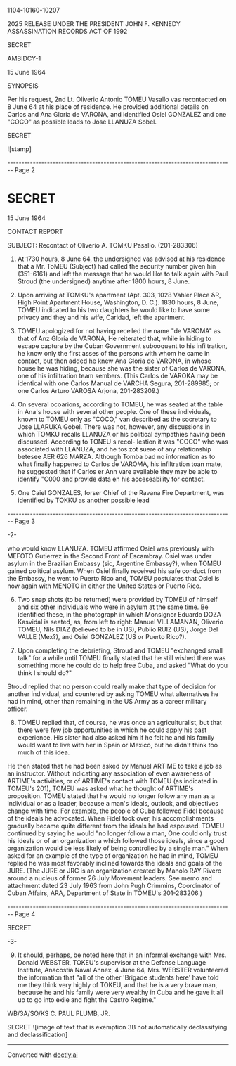 1104-10160-10207

2025 RELEASE UNDER THE PRESIDENT JOHN F. KENNEDY ASSASSINATION RECORDS ACT OF 1992

SECRET

AMBIDCY-1

15 June 1964

SYNOPSIS

Per his request, 2nd Lt. Oliverio Antonio TOMEU Vasallo vas recontected on 8 June 64 at his place of residence. He provided additional details on Carlos and Ana Gloria de VARONA, and identified Osiel GONZALEZ and one "COCO" as possible leads to Jose LLANUZA Sobel.

SECRET

![stamp]


-------------------------------------------------------------------------------- Page 2

# SECRET

15 June 1964

CONTACT REPORT

SUBJECT: Recontact of Oliverio A. TOMKU Pasallo. (201-283306)

1. At 1730 hours, 8 June 64, the undersigned vas advised at his residence that a Mr. ToMEU (Subject) had called the security number given hin (351-6161) and left the message that he would like to talk again with Paul Stroud (the undersigned) anytime after 1800 hours, 8 June.

2. Upon arriving at TOMKU's apartment (Apt. 303, 1028 Vahler Place &R, High Point Apartment House, Washington, D. C.). 1830 hours, 8 June, TOMEU indicated to his two daughters he would like to have some privacy and they and his wife, Caridad, left the apartment.

3. TOMEU apologized for not having recelled the name "de VAROMA" as that of Anz Gloria de VARONA, He reiterated that, while in hiding to escape capture by the Cuban Government subooquent to his infiltration, he know only the first asses of the persons with whom he came in contact, but then added he knew Ana Gloria de VARONA, in whose house he was hiding, because she was the sister of Carlos de VARONA, one of his infiltration team sembers. (This Carlos de VAROKA may be identical with one Carlos Manual de VARCHA Segura, 201-289985; or one Carlos Arturo VAROSA Arjona, 201-283209.)

4. On several ocoarions, according to TOMEU, he was seated at the table in Ana's house with several other people. One of these individuals, known to TOMEU only as "COCO," van described as the socretary to Jose LLARUKA Gobel. There was not, however, any discussions in which TOMKU recalls LLANUZA or his political aympathies having been discussed. According to TONEU's recol- lestion it was "COCO" who was associated with LLANUZA, and he tos zot suere of any relationship betesee AER 626 MARZA. Although Tomba bad no information as to what finally happened to Carlos de VAROMA, his infiltration toan mate, he suggested that if Carlos er Ann vare available they may be able to identify "C000 and provide data en his acceseability for contact.

5. One Caiel GONZALES, forser Chief of the Ravana Fire Department, was identified by TOKKU as another possible lead


-------------------------------------------------------------------------------- Page 3

-2-

who would know LLANUZA. TOMEU affirmed Osiel was previously with MEFOTO Gutierrez in the Second Front of Escambray. Osiel was under asylum in the Brazilian Embassy (sic, Argentine Embassy?), when TOMEU gained political asylum. When Osiel finally received his safe conduct from the Embassy, he went to Puerto Rico and, TOMEU postulates that Osiel is now again with MENOTO in either the United States or Puerto Rico.

6. Two snap shots (to be returned) were provided by TOMEU of himself and six other individuals who were in asylum at the same time. Be identified these, in the photograph in which Monsignor Eduardo DOZA Kasvidal is seated, as, from left to right: Manuel VILLAMANAN, Oliverio TOMEU, Nils DIAZ (believed to be in US), Publio RUIZ (US), Jorge Del VALLE (Mex?), and Osiel GONZALEZ (US or Puerto Rico?).

7. Upon completing the debriefing, Stroud and TOMEU "exchanged small talk" for a while until TOMEU finally stated that he still wished there was something more he could do to help free Cuba, and asked "What do you think I should do?"

Stroud replied that no person could really make that type of decision for another individual, and countered by asking TOMEU what alternatives he had in mind, other than remaining in the US Army as a career military officer.

8. TOMEU replied that, of course, he was once an agriculturalist, but that there were few job opportunities in which he could apply his past experience. His sister had also asked him if he felt he and his family would want to live with her in Spain or Mexico, but he didn't think too much of this idea.

He then stated that he had been asked by Manuel ARTIME to take a job as an instructor. Without indicating any association of even awareness of ARTIME's activities, or of ARTIME's contact with TOMEU (as indicated in TOMEU's 201),
TOMEU was asked what he thought of ARTIME's proposition. TOMEU stated that he would no longer follow any man as a individual or as a leader, because a man's ideals, outlook, and objectives change with time. For example, the people of Cuba followed Fidel because of the ideals he advocated. When Fidel took over, his accomplishments gradually became quite different from the ideals he had espoused. TOMEU continued by saying he would "no longer follow a man, One could only trust his ideals or of an organization a which followed those ideals, since a good organization would be less likely of being controlled by a single man." When asked for an example of the type of organization he had in mind, TOMEU replied he was most favorably inclined towards the ideals and goals of the JURE. (The JURE or JRC is an organization created by Manolo RAY Rivero around a nucleus of former 26 July Movement leaders. See memo and attachment dated 23 July 1963 from John Pugh Crimmins, Coordinator of Cuban Affairs, ARA, Department of State in TOMEU's 201-283206.)


-------------------------------------------------------------------------------- Page 4

SECRET

-3-

9. It should, perhaps, be noted here that in an informal exchange with Mrs. Donald WEBSTER, TOKEU's supervisor at the Defense Language Institute, Anacostia Naval Annex, 4 June 64, Mrs. WEBSTER volunteered the information that "all of the other 'Brigade students here' have told me they think very highly of TOKEU, and that he is a very brave man, because he and his family were very wealthy in Cuba and he gave it all up to go into exile and fight the Castro Regime."

WB/3A/SO/KS
C. PAUL PLUMB, JR.

SECRET
![image of text that is exemption 3B not automatically declassifying and declassification]


---
Converted with [doctly.ai](https://doctly.ai)